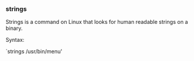 ### strings


Strings is a command on Linux that looks for human readable strings on a binary.

Syntax:

`strings /usr/bin/menu'